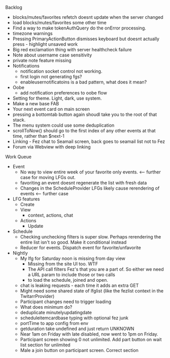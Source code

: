 Backlog
* blocks/mutes/favorites refetch doesnt update when the server changed
* load blocks/mutes/favorites some other time
* Find a way to make tokenAuthQuery do the onError processing.
* timezone warnings
* Pressing PrimaryActionButton dismisses keyboard but doesnt actually press - highlight unsaved work
* Big red exclamation thing with server healthcheck failure
* Note about username case sensitivity
* private note feature missing
* Notifications
  * notification socket control not working.
  * first login not generating fgs?
  * enableusernotificatoins is a bad pattern, what does it mean?
* Oobe
  * add notification preferences to oobe flow
* Setting for theme. Light, dark, use system.
* Make a new base FAB
* Your next event card on main screen
* pressing a bottomtab button again shoudl take you to the root of that stack.
* The menu system could use some deduplication
* scrollToNow() should go to the first index of any other events at that time, rather than $next-1
* Linking - Fez chat to Seamail screen, back goes to seamail list not to Fez
* Forum via Webview with deep linking

Work Queue
* Event
  * No way to view entire week of your favorite only events. <-- further case for moving LFGs out.
  * favoriting an event doesnt regenerate the list with fresh data
  * Changes in the ScheduleProvider LFGs likely cause rerendering of events <-- further case 
* LFG features
  * Create
  * View
    * context, actions, chat
  * Actions
    * Update
* Schedule
  * Checking unchecking filters is super slow. Perhaps rerendering the entire list isn't so good. Make it conditional instead
  * Reducer for events. Dispatch event for favorite/unfavorite
* Nightly
  * My lfg for Saturday noon is missing from day view
    * Missing from the site UI too. WTF
    * The API call filters Fez's that you are a part of. So either we need a URL param to include those or two calls
    * to load the schedule, joined and open.
  * chat is leaking requests - each time it adds an extra GET
  * Might need some shared state of lfglist (like the fezlist context in the TwitarrProvider)
  * Participant changes need to trigger loading
  * What does minimum do?
  * deduplicate minutelyupdatingdate
  * scheduleitemcardbase typing with optional fez junk
  * portTime to app config from env
  * getduration take undefined and just return UNKNOWN
  * Near 1am on Friday with late disabled, now went to 1pm on Friday.
  * Participant screen showing 0 not unlimited. Add part button on wait list section for unlimited
  * Male a join button on participant screen. Correct section
